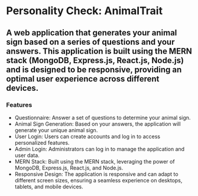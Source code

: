 # Personality Check: AnimalTrait


## A web application that generates your animal sign based on a series of questions and your answers. This application is built using the MERN stack (MongoDB, Express.js, React.js, Node.js) and is designed to be responsive, providing an optimal user experience across different devices.

### Features
- Questionnaire: Answer a set of questions to determine your animal sign.
- Animal Sign Generation: Based on your answers, the application will generate your unique animal sign.
- User Login: Users can create accounts and log in to access personalized features.
- Admin Login: Administrators can log in to manage the application and user data.
- MERN Stack: Built using the MERN stack, leveraging the power of MongoDB, Express.js, React.js, and Node.js.
- Responsive Design: The application is responsive and can adapt to different screen sizes, ensuring a seamless experience on desktops, tablets, and mobile devices.
